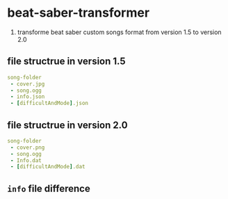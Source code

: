 # beat-saber-transformer

1. transforme beat saber custom songs format from version 1.5 to version 2.0

## file structrue in version 1.5

``` yaml
song-folder
 - cover.jpg
 - song.ogg
 - info.json
 - [difficultAndMode].json
```

## file structrue in version 2.0

``` yaml
song-folder
 - cover.png
 - song.ogg
 - Info.dat
 - [difficultAndMode].dat
```

## `info` file difference
